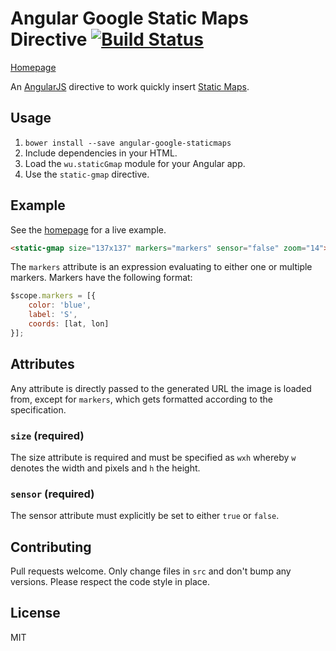 # Angular Google Static Maps Directive [![Build Status](https://travis-ci.org/passy/angular-google-staticmaps.png)](https://travis-ci.org/passy/angular-google-staticmaps)

[Homepage](http://passy.github.io/angular-google-staticmaps)

An [AngularJS](http://angularjs.org/) directive to work quickly insert [Static
Maps](https://developers.google.com/maps/documentation/staticmaps/).

## Usage

1. `bower install --save angular-google-staticmaps`
2. Include dependencies in your HTML.
3. Load the `wu.staticGmap` module for your Angular app.
4. Use the `static-gmap` directive.

## Example

See the [homepage](http://passy.github.io/angular-google-staticmaps) for a live example.

```html
<static-gmap size="137x137" markers="markers" sensor="false" zoom="14"></static-gmap>
```

The `markers` attribute is an expression evaluating to either one or multiple
markers. Markers have the following format:

```javascript
$scope.markers = [{
    color: 'blue',
    label: 'S',
    coords: [lat, lon]
}];
```

## Attributes

Any attribute is directly passed to the generated URL the image is loaded from,
except for `markers`, which gets formatted according to the specification.

### `size` (required)

The size attribute is required and must be specified as `wxh` whereby `w`
denotes the width and pixels and `h` the height.

### `sensor` (required)

The sensor attribute must explicitly be set to either `true` or `false`.

## Contributing

Pull requests welcome. Only change files in `src` and don't bump any versions.
Please respect the code style in place.

## License

MIT

